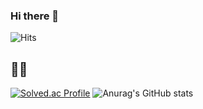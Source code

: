 <!--![header](https://capsule-render.vercel.app/api?type=waving&color=auto&height=200&section=header&text=How%20Hard%20Can%20It%20Be!&fontSize=40&animation=fadeIn1.2s)-->

### Hi there 👋
![Hits](https://hits.seeyoufarm.com/api/count/incr/badge.svg?url=https%3A%2F%2Fgithub.com%2FcodingBambi%2Fhit-counter&count_bg=%23575757&title_bg=%23C2C2C2&icon=github.svg&icon_color=%23515151&title=hits&edge_flat=false)

##  💖✨
[![Solved.ac Profile](http://mazassumnida.wtf/api/v2/generate_badge?boj=codingbambi)](https://solved.ac/codingbambi/)
![Anurag's GitHub stats](https://github-readme-stats.vercel.app/api?username=codingBambi&show_icons=true&theme=graywhite) 

<!--![Footer](https://capsule-render.vercel.app/api?type=waving&color=auto&height=200&section=footer)-->


<!--
**codingBambi/codingBambi** is a  _special_ ✨ repository because its `README.md` (this file) appears on your GitHub profile.

Here are some ideas to get you started:

- 🔭 I’m currently working on ...
- 🌱 I’m currently learning ...
- 👯 I’m looking to collaborate on ...
- 🤔 I’m looking for help with ...
- 💬 Ask me about ...
- 📫 How to reach me: ...
- 😄 Pronouns: ...
- ⚡ Fun fact: ...
-->
